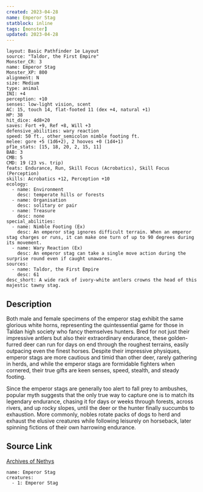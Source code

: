 ```yaml
---
created: 2023-04-28
name: Emperor Stag
statblock: inline
tags: [monster]
updated: 2023-04-28
---
```

```statblock
layout: Basic Pathfinder 1e Layout
source: "Taldor, the First Empire"
Monster_CR: 3
name: Emperor Stag
Monster_XP: 800
alignment: N
size: Medium
type: animal
INI: +4
perception: +10
senses: low-light vision, scent
AC: 15, touch 14, flat-footed 11 (dex +4, natural +1)
HP: 38
hit_dice: 4d8+20
saves: Fort +9, Ref +8, Will +3
defensive_abilities: wary reaction
speed: 50 ft., other_semicolon nimble footing ft.
melee: gore +5 (1d6+2), 2 hooves +0 (1d4+1)
pf1e_stats: [15, 18, 20, 2, 15, 11]
BAB: 3
CMB: 5
CMD: 19 (23 vs. trip)
feats: Endurance, Run, Skill Focus (Acrobatics), Skill Focus (Perception)
skills: Acrobatics +12, Perception +10
ecology:
  - name: Environment
    desc: temperate hills or forests
  - name: Organisation
    desc: solitary or pair
  - name: Treasure
    desc: none
special_abilities:
  - name: Nimble Footing (Ex)
    desc: An emperor stag ignores difficult terrain. When an emperor stag charges or runs, it can make one turn of up to 90 degrees during its movement.
  - name: Wary Reaction (Ex)
    desc: An emperor stag can take a single move action during the surprise round even if caught unawares.
sources:
  - name: Taldor, the First Empire
    desc: 61
desc_short: A wide rack of ivory-white antlers crowns the head of this majestic tawny stag.
```
## Description
Both male and female specimens of the emperor stag exhibit the same glorious white horns, representing the quintessential game for those in Taldan high society who fancy themselves hunters. Bred for not just their impressive antlers but also their extraordinary endurance, these golden-furred deer can run for days on end through the roughest terrains, easily outpacing even the finest horses. Despite their impressive physiques, emperor stags are more cautious and timid than other deer, rarely gathering in herds, and while the emperor stags are formidable fighters when cornered, their true gifts are keen senses, speed, stealth, and steady footing.

 Since the emperor stags are generally too alert to fall prey to ambushes, popular myth suggests that the only true way to capture one is to match its legendary endurance, chasing it for days or weeks through forests, across rivers, and up rocky slopes, until the deer or the hunter finally succumbs to exhaustion. More commonly, nobles rotate packs of dogs to herd and exhaust the elusive creatures while following leisurely on horseback, later spinning fictions of their own harrowing endurance.
## Source Link
[Archives of Nethys](https://aonprd.com/MonsterDisplay.aspx?ItemName=Emperor%20Stag)
```encounter-table
name: Emperor Stag
creatures:
  - 1: Emperor Stag
```
